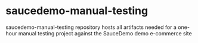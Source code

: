 # saucedemo-manual-testing
saucedemo-manual-testing repository hosts all artifacts needed for a one-hour manual testing project against the SauceDemo demo e-commerce site 
